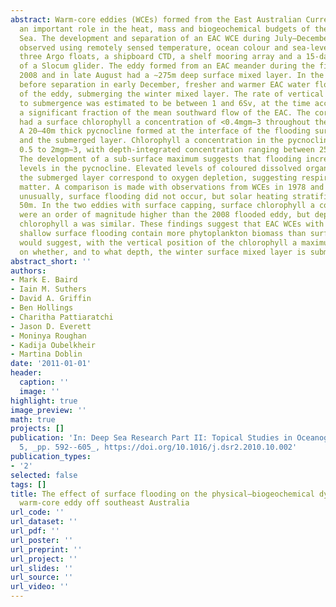 ```yaml
---
abstract: Warm-core eddies (WCEs) formed from the East Australian Current (EAC) play
  an important role in the heat, mass and biogeochemical budgets of the western Tasman
  Sea. The development and separation of an EAC WCE during July–December 2008 was
  observed using remotely sensed temperature, ocean colour and sea-level elevation,
  three Argo floats, a shipboard CTD, a shelf mooring array and a 15-day deployment
  of a Slocum glider. The eddy formed from an EAC meander during the first half of
  2008 and in late August had a ∼275m deep surface mixed layer. In the two months
  before separation in early December, fresher and warmer EAC water flooded the top
  of the eddy, submerging the winter mixed layer. The rate of vertical transport due
  to submergence was estimated to be between 1 and 6Sv, at the time accounting for
  a significant fraction of the mean southward flow of the EAC. The core of the eddy
  had a surface chlorophyll a concentration of <0.4mgm−3 throughout the observations.
  A 20–40m thick pycnocline formed at the interface of the flooding surface waters
  and the submerged layer. Chlorophyll a concentration in the pycnocline ranged from
  0.5 to 2mgm−3, with depth-integrated concentration ranging between 25 and 75mgm−2.
  The development of a sub-surface maximum suggests that flooding increased light
  levels in the pycnocline. Elevated levels of coloured dissolved organic matter in
  the submerged layer correspond to oxygen depletion, suggesting respiration of organic
  matter. A comparison is made with observations from WCEs in 1978 and 1997 in which,
  unusually, surface flooding did not occur, but solar heating stratified the top
  50m. In the two eddies with surface capping, surface chlorophyll a concentrations
  were an order of magnitude higher than the 2008 flooded eddy, but depth-integrated
  chlorophyll a was similar. These findings suggest that EAC WCEs with relatively
  shallow surface flooding contain more phytoplankton biomass than surface images
  would suggest, with the vertical position of the chlorophyll a maximum depending
  on whether, and to what depth, the winter surface mixed layer is submerged.
abstract_short: ''
authors:
- Mark E. Baird
- Iain M. Suthers
- David A. Griffin
- Ben Hollings
- Charitha Pattiaratchi
- Jason D. Everett
- Moninya Roughan
- Kadija Oubelkheir
- Martina Doblin
date: '2011-01-01'
header:
  caption: ''
  image: ''
highlight: true
image_preview: ''
math: true
projects: []
publication: 'In: Deep Sea Research Part II: Topical Studies in Oceanography, (58),
  5, _pp. 592--605_, https://doi.org/10.1016/j.dsr2.2010.10.002'
publication_types:
- '2'
selected: false
tags: []
title: The effect of surface flooding on the physical–biogeochemical dynamics of a
  warm-core eddy off southeast Australia
url_code: ''
url_dataset: ''
url_pdf: ''
url_poster: ''
url_preprint: ''
url_project: ''
url_slides: ''
url_source: ''
url_video: ''
---
```


